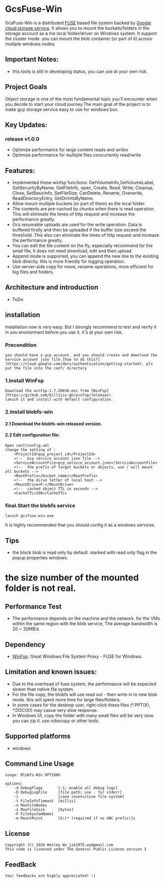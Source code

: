 GcsFuse-Win
=====

GcsFuse-Win is a distributed [FUSE](http://fuse.sourceforge.net) based file system backed by [Google cloud storage service](https://cloud.google.com/storage). It allows you to mount the buckets/folders in the storage account as a the local folder/driver on Windows system. It support the cluster mode. you can mount the blob container (or part of it) across multiple windows nodes.

## Important Notes:
* this tools is still in developing status, you can use at your own risk.

## Project Goals
Object storage is one of the most fundamental topic you'll encounter when you decide to start your cloud journey.The main goal of the project is to make gcp storage service easy to use for windows box.

## Key Updates:

### release v1.0.0

* Optimize performance for large content reads and writes
* Optimize performance for multiple files concurrently read/write


## Features:
* Implemented these winfsp functions: GetVolumeInfo,SetVolumeLabel, GetSecurityByName, GetFileInfo, open, Create, Read, Write, Cleanup, Close, SetBasicInfo, SetFileSize, CanDelete, Rename, Overwrite, ReadDirectoryEntry, GetDirInfoByName.
* Allow mount multiple buckets (or part of them) as the local folder.
* The contents are pre-cached by chunks when there is read operation. This will eliminate the times of http request and increase the performance greatly. 
* Gcs resumable uploads are used for the write operation. Data is buffered firstly and then be uploaded if the buffer size exceed the threshold. This also can eliminate the times of http request and increase the performance greatly. 
* You can edit the file content on the fly, especially recommend for the small file, It does not need download, edit and then upload.
* Append mode is supported, you can append the new line to the existing blob directly. this is more friendly for logging operation.
* Use server-side copy for move, rename operations, more efficient for big files and folders.

## Architecture and introduction
* ToDo

## installation
Installation now is very easy. But I strongly recommend to test and verify it in you environment before you use it. it's at your own risk.
### Precondition
	you should have a gcp account, and you should create and download the service account json file.[how to do this?](https://cloud.google.com/docs/authentication/getting-started). pls put the file into the conf/ directory
### 1.Install WinFsp
    Download the winfsp-1.7.20038.msi from [WinFsp](https://github.com/billziss-gh/winfsp/releases).
	lanuch it and install with default configuration.
### 2.Install blobfs-win
#### 2.1 Download the blobfs-win released version.
#### 2.2 Edit configuration file: 
	Open conf/config.xml
	change the setting of :
		<ProjectId>gcp_project_id</ProjectId>
		<!--  Gcp service account json file --> 
		<ServiceAccountFile>gcp_service_account.json</ServiceAccountFile>
		<!--  the prefix of target buckets or objects, use / will mount all buckets --> 
		<RootPrefix>/bucket_name/</RootPrefix>
		<!--  the dirve letter of local host --> 
		<MountDrive>F:</MountDrive>
		<!--  cached object TTL in seconds --> 
		<CacheTTL>180</CacheTTL>

### final.Start the blobfs service
    lanuch gcsfuse-win.exe
	
It is highly recommended that you should config it as a windows services.

## Tips
* the block blob is read only by default. marked with read only flag in the popup properties windows.
# the size number of the mounted folder is not real.


## Performance Test
* The performance depends on the machine and the network. for the VMs within the same region with the blob service, The average bandwidth is 20 ~ 30MB/s

## Dependency
* [WinFsp](https://github.com/billziss-gh/winfsp): Great Windows File System Proxy - FUSE for Windows.


## Limitation and known issues:
* Due to the overhead of fuse system, the performance will be expected slower than native file system. 
* For the file copy, the blobfs will use read out - then write in to new blob mode. this will spent more time for large files/folders.
* In some cases for the desktop user, right-click these files (*.PPT(X), *.DOC(X)) may casue very slow response.
* In Windows UI, copy the folder with many small files will be very slow. you can zip it. use robocopy or other tools.

## Supported platforms
* windows


## Command Line Usage
	usage: Blobfs-Win OPTIONS

	options:
		-d DebugFlags       [-1: enable all debug logs]
		-D DebugLogFile     [file path; use - for stderr]
		-i                  [case insensitive file system]
		-t FileInfoTimeout  [millis]
		-n MaxFileNodes
		-s MaxFileSize      [bytes]
		-F FileSystemName]
		-m MountPoint       [X:|* (required if no UNC prefix)]s

## License
	Copyright (C) 2020 Wesley Wu jie1975.wu@gmail.com
	This code is licensed under The General Public License version 3
	
## FeedBack
	Your feedbacks are highly appreciated! :)
